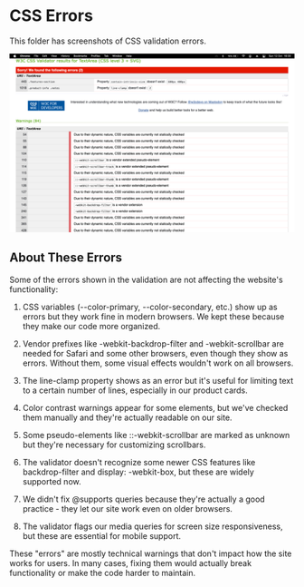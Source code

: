 # CSS Errors

This folder has screenshots of CSS validation errors.

![Style.css validation errors](Style.css_css_errors.png)

## About These Errors

Some of the errors shown in the validation are not affecting the website's functionality:

1. CSS variables (--color-primary, --color-secondary, etc.) show up as errors but they work fine in modern browsers. We kept these because they make our code more organized.

2. Vendor prefixes like -webkit-backdrop-filter and -webkit-scrollbar are needed for Safari and some other browsers, even though they show as errors. Without them, some visual effects wouldn't work on all browsers.

3. The line-clamp property shows as an error but it's useful for limiting text to a certain number of lines, especially in our product cards.

4. Color contrast warnings appear for some elements, but we've checked them manually and they're actually readable on our site.

5. Some pseudo-elements like ::-webkit-scrollbar are marked as unknown but they're necessary for customizing scrollbars.

6. The validator doesn't recognize some newer CSS features like backdrop-filter and display: -webkit-box, but these are widely supported now.

7. We didn't fix @supports queries because they're actually a good practice - they let our site work even on older browsers.

8. The validator flags our media queries for screen size responsiveness, but these are essential for mobile support.

These "errors" are mostly technical warnings that don't impact how the site works for users. In many cases, fixing them would actually break functionality or make the code harder to maintain.
